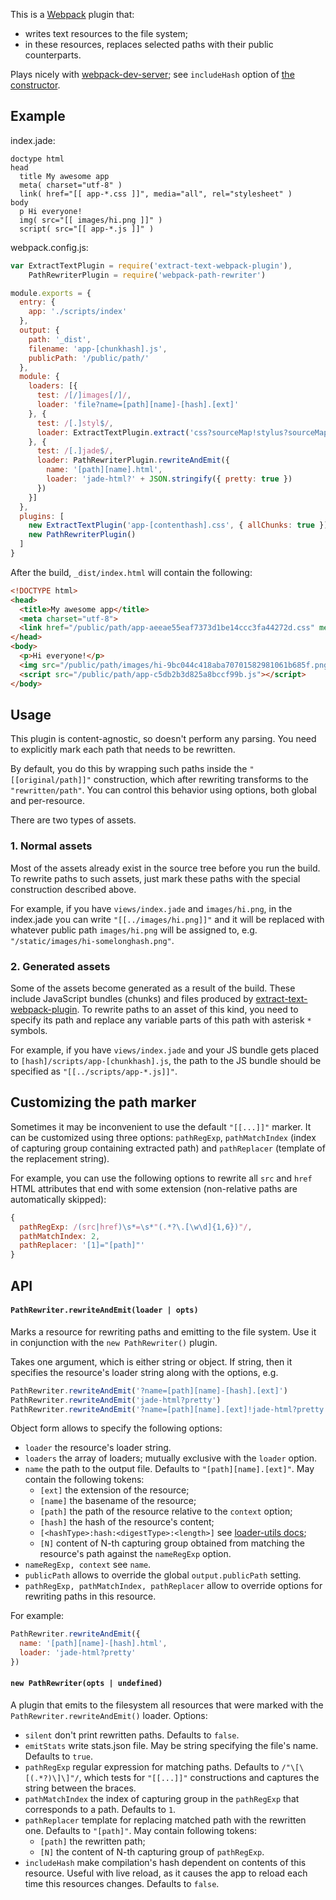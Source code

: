 This is a [Webpack](http://webpack.github.io) plugin that:

  * writes text resources to the file system;
  * in these resources, replaces selected paths with their public counterparts.

Plays nicely with [webpack-dev-server](http://webpack.github.io/docs/webpack-dev-server.html);
see `includeHash` option of [the constructor](#new-pathrewriteropts--undefined).


## Example

index.jade:

```jade
doctype html
head
  title My awesome app
  meta( charset="utf-8" )
  link( href="[[ app-*.css ]]", media="all", rel="stylesheet" )
body
  p Hi everyone!
  img( src="[[ images/hi.png ]]" )
  script( src="[[ app-*.js ]]" )
```

webpack.config.js:

```js
var ExtractTextPlugin = require('extract-text-webpack-plugin'),
    PathRewriterPlugin = require('webpack-path-rewriter')

module.exports = {
  entry: {
    app: './scripts/index'
  },
  output: {
    path: '_dist',
    filename: 'app-[chunkhash].js',
    publicPath: '/public/path/'
  },
  module: {
    loaders: [{
      test: /[/]images[/]/,
      loader: 'file?name=[path][name]-[hash].[ext]'
    }, {
      test: /[.]styl$/,
      loader: ExtractTextPlugin.extract('css?sourceMap!stylus?sourceMap')
    }, {
      test: /[.]jade$/,
      loader: PathRewriterPlugin.rewriteAndEmit({
        name: '[path][name].html',
        loader: 'jade-html?' + JSON.stringify({ pretty: true })
      })
    }]
  },
  plugins: [
    new ExtractTextPlugin('app-[contenthash].css', { allChunks: true }),
    new PathRewriterPlugin()
  ]
}
```

After the build, `_dist/index.html` will contain the following:

```html
<!DOCTYPE html>
<head>
  <title>My awesome app</title>
  <meta charset="utf-8">
  <link href="/public/path/app-aeeae55eaf7373d1be14ccc3fa44272d.css" media="all" rel="stylesheet">
</head>
<body>
  <p>Hi everyone!</p>
  <img src="/public/path/images/hi-9bc044c418aba70701582981061b685f.png">
  <script src="/public/path/app-c5db2b3d825a8bccf99b.js"></script>
</body>
```


## Usage

This plugin is content-agnostic, so doesn't perform any parsing. You need to explicitly mark
each path that needs to be rewritten.

By default, you do this by wrapping such paths inside the `"[[original/path]]"` construction, which
after rewriting transforms to the `"rewritten/path"`. You can control this behavior using options,
both global and per-resource.

There are two types of assets.

### 1. Normal assets

Most of the assets already exist in the source tree before you run the build. To rewrite paths to
such assets, just mark these paths with the special construction described above.

For example, if you have `views/index.jade` and `images/hi.png`, in the index.jade you can write
`"[[../images/hi.png]]"` and it will be replaced with whatever public path `images/hi.png` will be
assigned to, e.g. `"/static/images/hi-somelonghash.png"`.

### 2. Generated assets

Some of the assets become generated as a result of the build. These include JavaScript bundles
(chunks) and files produced by
[extract-text-webpack-plugin](https://github.com/webpack/extract-text-webpack-plugin).
To rewrite paths to an asset of this kind, you need to specify its path and replace any variable
parts of this path with asterisk `*` symbols.

For example, if you have `views/index.jade` and your JS bundle gets placed to
`[hash]/scripts/app-[chunkhash].js`, the path to the JS bundle should be
specified as `"[[../scripts/app-*.js]]"`.


## Customizing the path marker

Sometimes it may be inconvenient to use the default `"[[...]]"` marker. It can be customized using
three options: `pathRegExp`, `pathMatchIndex` (index of capturing group containing extracted path)
and `pathReplacer` (template of the replacement string).

For example, you can use the following options to rewrite all `src` and `href` HTML attributes that
end with some extension (non-relative paths are automatically skipped):

```js
{
  pathRegExp: /(src|href)\s*=\s*"(.*?\.[\w\d]{1,6})"/,
  pathMatchIndex: 2,
  pathReplacer: '[1]="[path]"'
}
```


## API

#### `PathRewriter.rewriteAndEmit(loader | opts)`

Marks a resource for rewriting paths and emitting to the file system. Use it in conjunction with the
`new PathRewriter()` plugin.

Takes one argument, which is either string or object. If string, then it specifies the resource's
loader string along with the options, e.g.

```js
PathRewriter.rewriteAndEmit('?name=[path][name]-[hash].[ext]')
PathRewriter.rewriteAndEmit('jade-html?pretty')
PathRewriter.rewriteAndEmit('?name=[path][name].[ext]!jade-html?pretty')
```

Object form allows to specify the following options:

* `loader` the resource's loader string.
* `loaders` the array of loaders; mutually exclusive with the `loader` option.
* `name` the path to the output file. Defaults to `"[path][name].[ext]"`. May contain the
  following tokens:
    - `[ext]` the extension of the resource;
    - `[name]` the basename of the resource;
    - `[path]` the path of the resource relative to the `context` option;
    - `[hash]` the hash of the resource's content;
    - `[<hashType>:hash:<digestType>:<length>]` see
       [loader-utils docs](https://github.com/webpack/loader-utils#interpolatename);
    - `[N]` content of N-th capturing group obtained from matching the resource's path
      against the `nameRegExp` option.
* `nameRegExp, context` see `name`.
* `publicPath` allows to override the global `output.publicPath` setting.
* `pathRegExp, pathMatchIndex, pathReplacer` allow to override options for rewriting paths
  in this resource.
  
For example:

```js
PathRewriter.rewriteAndEmit({
  name: '[path][name]-[hash].html',
  loader: 'jade-html?pretty'
})
```

#### `new PathRewriter(opts | undefined)`

A plugin that emits to the filesystem all resources that were marked with the
`PathRewriter.rewriteAndEmit()` loader. Options:

* `silent` don't print rewritten paths. Defaults to `false`.
* `emitStats` write stats.json file. May be string specifying the file's name. Defaults to `true`.
* `pathRegExp` regular expression for matching paths. Defaults to `/"\[\[(.*?)\]\]"/`, which tests
  for `"[[...]]"` constructions and captures the string between the braces.
* `pathMatchIndex` the index of capturing group in the `pathRegExp` that corresponds to a path.
  Defaults to `1`.
* `pathReplacer` template for replacing matched path with the rewritten one. Defaults to `"[path]"`.
  May contain following tokens:
    - `[path]` the rewritten path;
    - `[N]` the content of N-th capturing group of `pathRegExp`.
* `includeHash` make compilation's hash dependent on contents of this resource. Useful with live
  reload, as it causes the app to reload each time this resources changes. Defaults to `false`.
